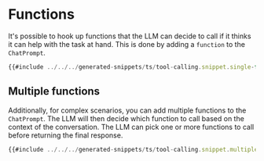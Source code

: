 # Functions

It's possible to hook up functions that the LLM can decide to call if it thinks it can help with the task at hand. This is done by adding a `function` to the `ChatPrompt`.

<!-- langtabs-start -->
```typescript
{{#include ../../../generated-snippets/ts/tool-calling.snippet.single-function-calling.ts }}
```
<!-- langtabs-end -->

## Multiple functions

Additionally, for complex scenarios, you can add multiple functions to the `ChatPrompt`. The LLM will then decide which function to call based on the context of the conversation. The LLM can pick one or more functions to call before returning the final response.

<!-- langtabs-start -->
```typescript
{{#include ../../../generated-snippets/ts/tool-calling.snippet.multiple-function-calling.ts }}
```
<!-- langtabs-end -->
